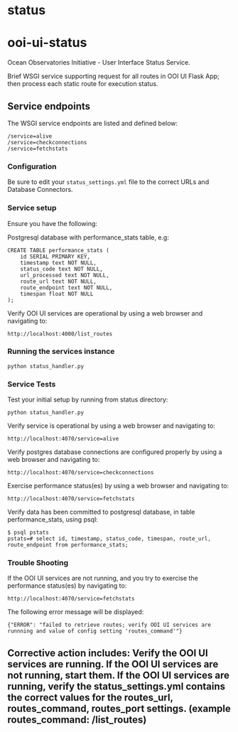 # status
ooi-ui-status
===============

Ocean Observatories Initiative - User Interface Status Service.

Brief WSGI service supporting request for all routes in OOI UI Flask App; then process each static route for execution status.


## Service endpoints
The WSGI service endpoints are listed and defined below:

    /service=alive
    /service=checkconnections
    /service=fetchstats


### Configuration
Be sure to edit your `status_settings.yml` file to the correct URLs and Database Connectors.

### Service setup
Ensure you have the following:

Postgresql database with performance_stats table, e.g:

    CREATE TABLE performance_stats (
        id SERIAL PRIMARY KEY,
        timestamp text NOT NULL,
        status_code text NOT NULL,
        url_processed text NOT NULL,
        route_url text NOT NULL,
        route_endpoint text NOT NULL,
        timespan float NOT NULL
    );

Verify OOI UI services are operational by using a web browser and navigating to:

    http://localhost:4000/list_routes

### Running the services instance
    python status_handler.py

### Service Tests
Test your initial setup by running from status directory:

    python status_handler.py

Verify service is operational by using a web browser and navigating to:

    http://localhost:4070/service=alive

Verify postgres database connections are configured properly by using a web browser and navigating to:

    http://localhost:4070/service=checkconnections

Exercise performance status(es) by using a web browser and navigating to:

    http://localhost:4070/service=fetchstats

Verify data has been committed to postgresql database, in table performance_stats, using psql:

    $ psql pstats
    pstats=# select id, timestamp, status_code, timespan, route_url, route_endpoint from performance_stats;

### Trouble Shooting

If the OOI UI services are not running, and you try to exercise the performance status(es) by navigating to:

    http://localhost:4070/service=fetchstats

The following error message will be displayed:

    {"ERROR": "failed to retrieve routes; verify OOI UI services are runnning and value of config setting 'routes_command'"}

Corrective action includes:
    Verify the OOI UI services are running.
    If the OOI UI services are not running, start them.
    If the OOI UI services are running, verify the status_settings.yml contains the correct values for the
    routes_url, routes_command, routes_port settings. (example routes_command: /list_routes)
----


